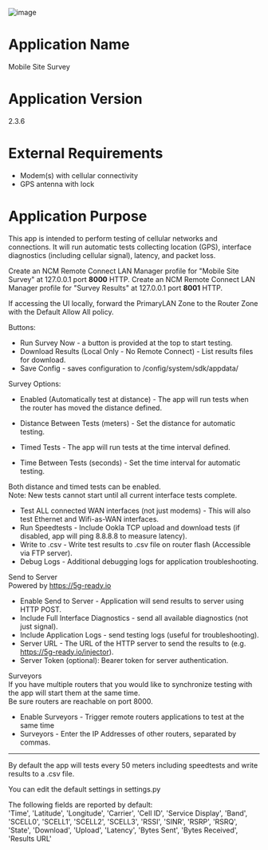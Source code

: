 ![image](https://github.com/phate999/sdk-samples/assets/7169690/2586842b-d489-4963-97ce-e465fb0cf0ad)

Application Name
================
Mobile Site Survey


Application Version
===================
2.3.6


External Requirements
=====================
- Modem(s) with cellular connectivity  
- GPS antenna with lock  


Application Purpose
===================
This app is intended to perform testing of cellular networks and connections.
It will run automatic tests collecting location (GPS), interface diagnostics (including cellular signal),
latency, and packet loss.

Create an NCM Remote Connect LAN Manager profile for "Mobile Site Survey" at 127.0.0.1 port **8000** HTTP.
Create an NCM Remote Connect LAN Manager profile for "Survey Results" at 127.0.0.1 port **8001** HTTP.

If accessing the UI locally, forward the PrimaryLAN Zone to the Router Zone with the Default Allow All policy.  

Buttons:

* Run Survey Now - a button is provided at the top to start testing.
* Download Results (Local Only - No Remote Connect) - List results files for download.
* Save Config - saves configuration to /config/system/sdk/appdata/

Survey Options:  

* Enabled (Automatically test at distance) - The app will run tests when the router has moved the distance defined.  
* Distance Between Tests (meters) - Set the distance for automatic testing.  

* Timed Tests - The app will run tests at the time interval defined.  
* Time Between Tests (seconds) - Set the time interval for automatic testing.  

Both distance and timed tests can be enabled.  
Note: New tests cannot start until all current interface tests complete.  

* Test ALL connected WAN interfaces (not just modems) - This will also test Ethernet and Wifi-as-WAN interfaces.  
* Run Speedtests - Include Ookla TCP upload and download tests (if disabled, app will ping 8.8.8.8 to measure latency).  
* Write to .csv - Write test results to .csv file on router flash (Accessible via FTP server).  
* Debug Logs - Additional debugging logs for application troubleshooting.  

Send to Server  
Powered by https://5g-ready.io  
* Enable Send to Server - Application will send results to server using HTTP POST.  
* Include Full Interface Diagnostics - send all available diagnostics (not just signal).  
* Include Application Logs - send testing logs (useful for troubleshooting).  
* Server URL - The URL of the HTTP server to send the results to (e.g. https://5g-ready.io/injector).  
* Server Token (optional): Bearer token for server authentication.  

Surveyors  
If you have multiple routers that you would like to synchronize testing with the app will start them at the same time.  
Be sure routers are reachable on port 8000.  
* Enable Surveyors - Trigger remote routers applications to test at the same time  
* Surveyors - Enter the IP Addresses of other routers, separated by commas.  

---

By default the app will tests every 50 meters including speedtests and write results to a .csv file.  

You can edit the default settings in settings.py  

The following fields are reported by default:  
'Time', 'Latitude', 'Longitude', 'Carrier', 'Cell ID', 'Service Display', 'Band', 'SCELL0', 'SCELL1', 'SCELL2', 'SCELL3', 'RSSI', 'SINR',
'RSRP', 'RSRQ', 'State', 'Download', 'Upload', 'Latency', 'Bytes Sent', 'Bytes Received', 'Results URL'
